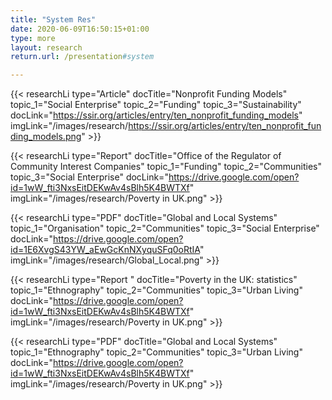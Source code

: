 ```yaml
---
title: "System Res"
date: 2020-06-09T16:50:15+01:00
type: more 
layout: research
return.url: /presentation#system

---
```


{{< researchLi 
type="Article" 
docTitle="Nonprofit Funding Models"
topic_1="Social Enterprise"
topic_2="Funding"
topic_3="Sustainability" 
docLink="https://ssir.org/articles/entry/ten_nonprofit_funding_models"
imgLink="/images/research/https://ssir.org/articles/entry/ten_nonprofit_funding_models.png" >}}

{{< researchLi 
type="Report" 
docTitle="Office of the Regulator of Community Interest Companies"
topic_1="Funding"
topic_2="Communities"
topic_3="Social Enterprise" 
docLink="https://drive.google.com/open?id=1wW_fti3NxsEitDEKwAv4sBlh5K4BWTXf"
imgLink="/images/research/Poverty in UK.png" >}}

{{< researchLi 
type="PDF" 
docTitle="Global and Local Systems"
topic_1="Organisation"
topic_2="Communities"
topic_3="Social Enterprise" 
docLink="https://drive.google.com/open?id=1E6XvgS43YW_aEwGcKnNXyquSFq0oRtIA"
imgLink="/images/research/Global_Local.png" >}}

{{< researchLi 
type="Report " 
docTitle="Poverty in the UK: statistics"
topic_1="Ethnography"
topic_2="Communities"
topic_3="Urban Living" 
docLink="https://drive.google.com/open?id=1wW_fti3NxsEitDEKwAv4sBlh5K4BWTXf"
imgLink="/images/research/Poverty in UK.png" >}}

{{< researchLi 
type="PDF" 
docTitle="Global and Local Systems"
topic_1="Ethnography"
topic_2="Communities"
topic_3="Urban Living" 
docLink="https://drive.google.com/open?id=1wW_fti3NxsEitDEKwAv4sBlh5K4BWTXf"
imgLink="/images/research/Poverty in UK.png" >}}
